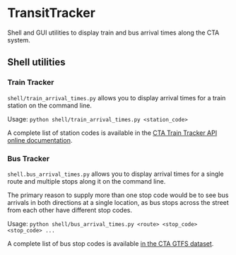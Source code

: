 # TransitTracker

Shell and GUI utilities to display train and bus arrival times along the CTA system.

## Shell utilities

### Train Tracker

`shell/train_arrival_times.py` allows you to display arrival times for a train station on the command line.

Usage: `python shell/train_arrival_times.py <station_code>`

A complete list of station codes is available in the 
[CTA Train Tracker API online documentation](https://www.transitchicago.com/assets/1/6/cta_Train_Tracker_API_Developer_Guide_and_Documentation.pdf).

### Bus Tracker

`shell.bus_arrival_times.py` allows you to display arrival times for a single route and multiple stops along it on the command line.

The primary reason to supply more than one stop code would be to see bus arrivals in both directions at a single location, as bus stops across the street from each other
have different stop codes.

Usage: `python shell/bus_arrival_times.py <route> <stop_code> <stop_code> ...`

A complete list of bus stop codes is available [in the CTA GTFS dataset](https://www.transitchicago.com/downloads/sch_data/).
